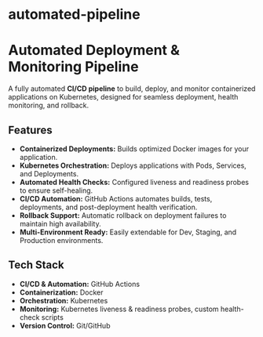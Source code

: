 # automated-pipeline

# Automated Deployment & Monitoring Pipeline

A fully automated **CI/CD pipeline** to build, deploy, and monitor containerized applications on Kubernetes, designed for seamless deployment, health monitoring, and rollback.

## Features

- **Containerized Deployments:** Builds optimized Docker images for your application.
- **Kubernetes Orchestration:** Deploys applications with Pods, Services, and Deployments.
- **Automated Health Checks:** Configured liveness and readiness probes to ensure self-healing.
- **CI/CD Automation:** GitHub Actions automates builds, tests, deployments, and post-deployment health verification.
- **Rollback Support:** Automatic rollback on deployment failures to maintain high availability.
- **Multi-Environment Ready:** Easily extendable for Dev, Staging, and Production environments.

## Tech Stack

- **CI/CD & Automation:** GitHub Actions  
- **Containerization:** Docker  
- **Orchestration:** Kubernetes  
- **Monitoring:** Kubernetes liveness & readiness probes, custom health-check scripts  
- **Version Control:** Git/GitHub
